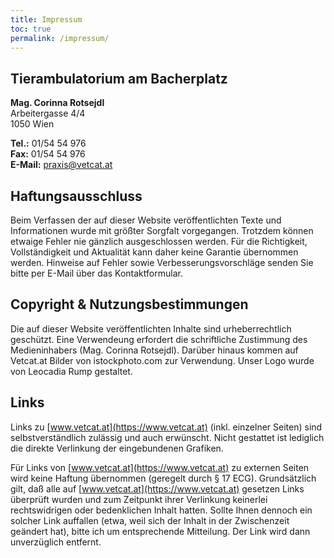 ```yaml
---
title: Impressum
toc: true
permalink: /impressum/
---
```




## Tierambulatorium am Bacherplatz
**Mag. Corinna Rotsejdl**  
Arbeitergasse 4/4  
1050 Wien 

**Tel.:** 01/54 54 976  
**Fax:** 01/54 54 976  
**E-Mail:** [praxis@vetcat.at](mailto:praxis@vetcat.at)

## Haftungsausschluss
Beim Verfassen der auf dieser Website veröffentlichten Texte und Informationen wurde mit größter Sorgfalt vorgegangen. Trotzdem können etwaige Fehler nie gänzlich ausgeschlossen werden. Für die Richtigkeit, Vollständigkeit und Aktualität kann daher keine Garantie übernommen werden. Hinweise auf Fehler sowie Verbesserungsvorschläge senden Sie bitte per E-Mail über das Kontaktformular.

## Copyright & Nutzungsbestimmungen
Die auf dieser Website veröffentlichten Inhalte sind urheberrechtlich geschützt. Eine Verwendeung erfordert die schriftliche Zustimmung des Medieninhabers (Mag. Corinna Rotsejdl).
Darüber hinaus kommen auf Vetcat.at Bilder von istockphoto.com zur Verwendung.
Unser Logo wurde von Leocadia Rump gestaltet.

## Links
Links zu [www.vetcat.at](https://www.vetcat.at) (inkl. einzelner Seiten) sind selbstverständlich zulässig und auch erwünscht. Nicht gestattet ist lediglich die direkte Verlinkung der eingebundenen Grafiken.

Für Links von [www.vetcat.at](https://www.vetcat.at)  zu externen Seiten wird keine Haftung übernommen (geregelt durch § 17 ECG). Grundsätzlich gilt, daß alle auf [www.vetcat.at](https://www.vetcat.at) gesetzen Links überprüft wurden und zum Zeitpunkt ihrer Verlinkung keinerlei rechtswidrigen oder bedenklichen Inhalt hatten. Sollte Ihnen dennoch ein solcher Link auffallen (etwa, weil sich der Inhalt in der Zwischenzeit geändert hat), bitte ich um entsprechende Mitteilung. Der Link wird dann unverzüglich entfernt.
